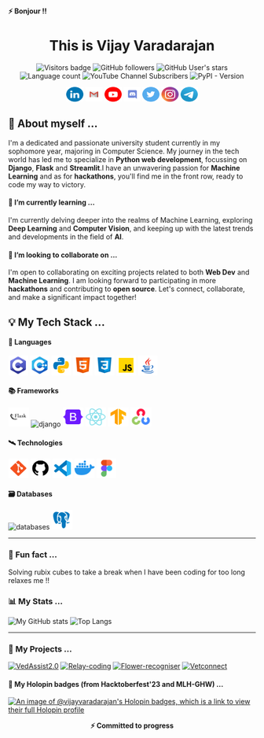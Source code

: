 <p><b>⚡ Bonjour !!</b></p>
<h1 align="center">This is Vijay Varadarajan</h1>

<p align="center">
  <img src="https://badges.pufler.dev/visits/vijay-varadarajan/vijay-varadarajan?labelColor=04a1c4&color=grey" alt="Visitors badge" />
  <img alt="GitHub followers" src="https://img.shields.io/github/followers/vijay-varadarajan?labelColor=00cc88&color=grey&link=https://www.github.com/vijay-varadarajan" />
  <img alt="GitHub User's stars" src="https://img.shields.io/github/stars/vijay-varadarajan?labelColor=yellow&color=grey&link=https://www.github.com/vijay-varadarajan" />
  <img alt="Language count" src="https://img.shields.io/badge/languages-7-9944ff?labelColor=9944ff&color=grey">
  <img alt="YouTube Channel Subscribers" src="https://img.shields.io/youtube/channel/subscribers/UCU5QMCDNBZKm9YLQqyaNfGQ?style=flat&labelColor=red&color=grey&link=https%3A%2F%2Fwww.youtube.com%2F%40vijayvaradarajan84">
  <img alt="PyPI - Version" src="https://img.shields.io/pypi/v/pip?labelColor=4444ff&color=grey">
</p>

<p align="center">
  <a href="https://www.linkedin.com/in/vijay-varadarajan-630597200/"><img alt="LinkedIn" src="LinkedIN.svg" width=35px height=30px></a>
  <a href="mailto:vijayvaradarajan84@gmail.com"><img alt="Gmail" src="Gmail.svg" width=35px height=30px></a>
  <a href="https://www.youtube.com/@vijayvaradarajan84"><img alt="Youtube" src="Youtube.svg" width=35px height=30px></a>
  <a href="https://www.discordapp.com/users/811927228983934976"><img alt="Discord" src="Discord.svg" width=35px height=30px></a>
  <a href="https://twitter.com/_vijay_84_"><img alt="X" src="Twitter.svg" width=35px height=30px></a>
  <a href="https://www.instagram.com/_this.is.vj/"><img alt="Instagram" src="Instagram.svg" width=35px height=30px></a>
  <a href="https://t.me/this_is_vijay"><img alt="Telegram" src="Telegram.svg" width=35px height=30px></a>
</p>

## 👋 About myself ...

I'm a dedicated and passionate university student currently in my sophomore year, majoring in Computer Science. My journey in the tech world has led me to specialize in **Python web development**, focussing on **Django**, **Flask** and **Streamlit**.I have an unwavering passion for **Machine Learning** and as for **hackathons**, you'll find me in the front row, ready to code my way to victory.

#### 🌱 I’m currently learning ...

I'm currently delving deeper into the realms of Machine Learning, exploring **Deep Learning** and **Computer Vision**, and keeping up with the latest trends and developments in the field of **AI**.

#### 👯 I’m looking to collaborate on ...

I'm open to collaborating on exciting projects related to both **Web Dev** and **Machine Learning**. I am looking forward to participating in more **hackathons** and contributing to **open source**. Let's connect, collaborate, and make a significant impact together!

## 💡 My Tech Stack ...
#### 💽 Languages
<p align="left">
  <img src="icons8-c-programming.svg" alt="C programming" width=40px height=40px />
  <img src="icons8-c++.svg" alt="Cpp" width=40px height=40px />
  <img src="icons8-python.svg" alt="Python" width=40px height=40px />
  <img src="icons8-html.svg" alt="HTML" width=40px height=40px />
  <img src="icons8-css.svg" alt="CSS" width=40px height=40px />
  <img src="icons8-javascript.svg" alt="JS" width=40px height=40px />
  <img src="icons8-java.svg" alt="Java" width=40px height=40px />
</p>

#### 📚 Frameworks
<p align="left">
  <img src="icons8-flask (3).svg" alt="Flask" width=42px height=40px />
  <img width=42px height=40px src="https://skillicons.dev/icons?i=django" alt="django"/>
  <img src="icons8-bootstrap.svg" alt="Bootstrap" width=42px height=40px />
  <img src="icons8-react-native.svg" alt="React" width=42px height=40px />
  <img src="icons8-tensorflow.svg" alt="Tensorflow" width=42px height=40px />
  <img src="icons8-opencv.svg" alt="Open CV" width=42px height=40px />
</p>

#### 🛰 Technologies
<p align="left">
  <img src="icons8-git.svg" alt="Git" width=41px height=39px />
  <img src="icons8-github (1).svg" alt="Github" width=41px height=39px />
  <img src="icons8-visual-studio-code.svg" alt="Git" width=41px height=39px />
  <img src="icons8-docker.svg" alt="Git" width=41px height=39px />
  <img src="icons8-figma.svg" alt="Git" width=39px height=39px />
</p>

#### 🗃 Databases
<p align="left">
  <img src="https://skillicons.dev/icons?i=sqlite,mysql" alt="databases" width=82px height=40px />
  <img src="icons8-postgres.svg" alt="Postgres" width=42px height=40px />
</p>
<hr>

### 🎉 Fun fact ...
Solving rubix cubes to take a break when I have been coding for too long relaxes me !!

### 📊 My Stats ...
![My GitHub stats](https://github-readme-stats.vercel.app/api?username=vijay-varadarajan&line_height=28&show=prs_merged_percentage,reviews&hide=prs,issues&rank_icon=github&theme=github_dark)
![Top Langs](https://github-readme-stats.vercel.app/api/top-langs/?username=vijay-varadarajan&size_weight=0.5&count_weight=1&layout=donut&theme=github_dark&hide_border=true)

<hr>

### 🚀 My Projects ...
[![VedAssist2.0](https://github-readme-stats.vercel.app/api/pin/?username=vijay-varadarajan&repo=vedassist2&theme=github_dark)](https://www.vedassist.co)
[![Relay-coding](https://github-readme-stats.vercel.app/api/pin/?username=vijay-varadarajan&repo=relay-coding&theme=github_dark)](relay-coding.vercel.app)
[![Flower-recogniser](https://github-readme-stats.vercel.app/api/pin/?username=vijay-varadarajan&repo=flower-recogniser&theme=github_dark)](https://flower-recognition-5.streamlit.app/)
[![Vetconnect](https://github-readme-stats.vercel.app/api/pin/?username=vijay-varadarajan&repo=vetconnect&theme=github_dark)](vetconnect.pythonanywhere.com)

#### 🧩 My Holopin badges (from Hacktoberfest'23 and MLH-GHW) ...
[![An image of @vijayvaradarajan's Holopin badges, which is a link to view their full Holopin profile](https://holopin.me/vijayvaradarajan)](https://holopin.io/@vijayvaradarajan)

<p align="center"><b>⚡ Committed to progress </b></p>
